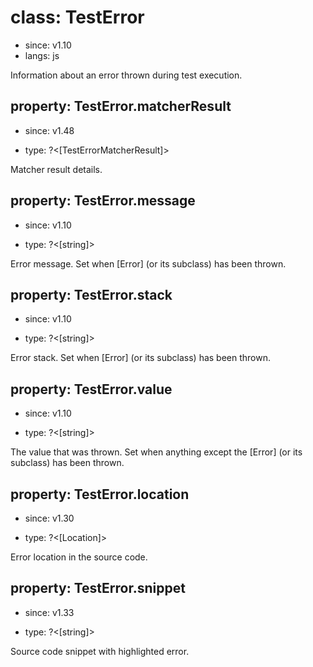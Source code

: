 # class: TestError
* since: v1.10
* langs: js

Information about an error thrown during test execution.

## property: TestError.matcherResult
* since: v1.48
- type: ?<[TestErrorMatcherResult]>

Matcher result details.

## property: TestError.message
* since: v1.10
- type: ?<[string]>

Error message. Set when [Error] (or its subclass) has been thrown.

## property: TestError.stack
* since: v1.10
- type: ?<[string]>

Error stack. Set when [Error] (or its subclass) has been thrown.

## property: TestError.value
* since: v1.10
- type: ?<[string]>

The value that was thrown. Set when anything except the [Error] (or its subclass) has been thrown.

## property: TestError.location
* since: v1.30
- type: ?<[Location]>

Error location in the source code.

## property: TestError.snippet
* since: v1.33
- type: ?<[string]>

Source code snippet with highlighted error.
